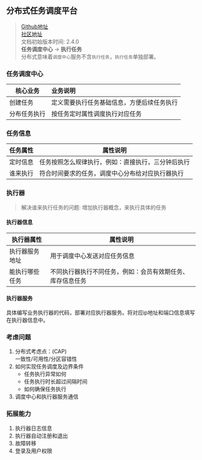 ## 分布式任务调度平台
>[Github地址](https://github.com/xuxueli/xxl-job)   
> [社区地址](http://www.xuxueli.com/page/community.html)   
> 文档初始版本时间: 2.4.0  
> **任务调度中心**  ->  **执行任务**   
> 分布式意味着`调度中心`服务不含`执行任务`，`执行任务`单独部署。

### 任务调度中心
| 核心业务   | 业务说明                  |
|--------|:----------------------|
| 创建任务   | 定义需要执行任务基础信息，方便后续任务执行 |
| 分布任务执行 | 按任务定时属性调度执行对应任务       |
### 任务信息
| 任务属性 | 属性说明                      |
|------|---------------------------|
| 定时信息 | 任务按照怎么规律执行，例如：直接执行，三分钟后执行 |
| 谁来执行 | 符合时间要求的任务，调度中心分布给对应执行器执行  |
### 执行器
> 解决谁来执行任务的问题: 增加执行器概念，来执行具体的任务

#### 执行器信息
| 执行器属性   | 属性说明                          |
|---------|-------------------------------|
| 执行器服务地址 | 用于调度中心发送对应任务信息                |
| 能执行哪些任务 | 不同执行器执行不同任务，例如：会员有效期任务、库存信息任务 |
#### 执行器服务
具体编写业务执行器的代码，部署对应执行器服务。将对应ip地址和端口信息填写在执行器信息中。

### 考虑问题
1. 分布式考虑点：(CAP)  
   一致性/可用性/分区容错性
2. 如何实现任务调度及边界条件
    * 任务执行异常如何
    * 任务执行时长超过间隔时间
    * 如何确保任务执行
3. 调度中心和执行器服务通信

### 拓展能力
1. 执行器日志信息
2. 执行器自动注册和退出
3. 故障转移
4. 登录及用户权限